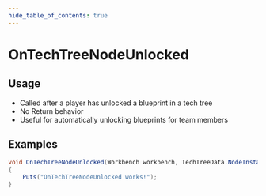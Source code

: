 ```yaml
---
hide_table_of_contents: true
---
```


# OnTechTreeNodeUnlocked

## Usage

* Called after a player has unlocked a blueprint in a tech tree
* No Return behavior
* Useful for automatically unlocking blueprints for team members

## Examples

```csharp title=""
void OnTechTreeNodeUnlocked(Workbench workbench, TechTreeData.NodeInstance node, BasePlayer player)
{
    Puts("OnTechTreeNodeUnlocked works!");
}
```

